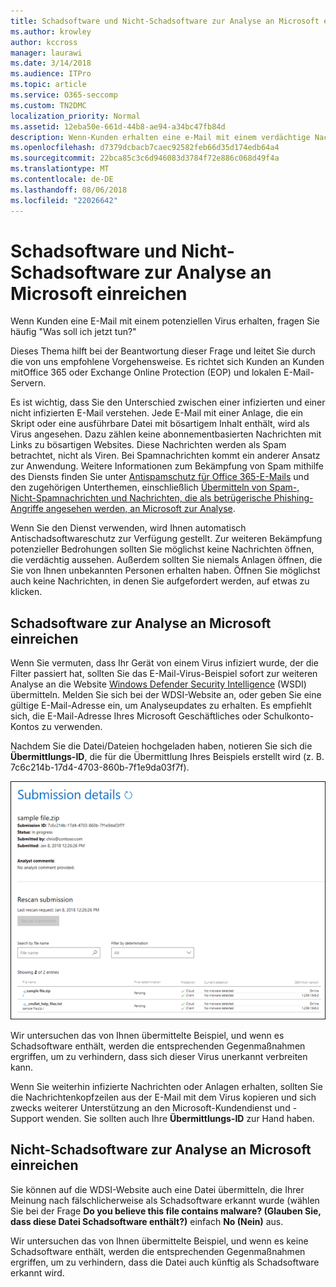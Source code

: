 ```yaml
---
title: Schadsoftware und Nicht-Schadsoftware zur Analyse an Microsoft einreichen
ms.author: krowley
author: kccross
manager: laurawi
ms.date: 3/14/2018
ms.audience: ITPro
ms.topic: article
ms.service: O365-seccomp
ms.custom: TN2DMC
localization_priority: Normal
ms.assetid: 12eba50e-661d-44b8-ae94-a34bc47fb84d
description: Wenn-Kunden erhalten eine e-Mail mit einem verdächtige Nachrichten Virus, diese oft AskWhat führen Sie jetzt tun?
ms.openlocfilehash: d7379dcbacb7caec92582feb66d35d174edb64a4
ms.sourcegitcommit: 22bca85c3c6d946083d3784f72e886c068d49f4a
ms.translationtype: MT
ms.contentlocale: de-DE
ms.lasthandoff: 08/06/2018
ms.locfileid: "22026642"
---
```

# <a name="submitting-malware-and-non-malware-to-microsoft-for-analysis"></a>Schadsoftware und Nicht-Schadsoftware zur Analyse an Microsoft einreichen

Wenn Kunden eine E-Mail mit einem potenziellen Virus erhalten, fragen Sie häufig "Was soll ich jetzt tun?"
  
Dieses Thema hilft bei der Beantwortung dieser Frage und leitet Sie durch die von uns empfohlene Vorgehensweise. Es richtet sich Kunden an Kunden mitOffice 365 oder Exchange Online Protection (EOP) und lokalen E-Mail-Servern.
  
Es ist wichtig, dass Sie den Unterschied zwischen einer infizierten und einer nicht infizierten E-Mail verstehen. Jede E-Mail mit einer Anlage, die ein Skript oder eine ausführbare Datei mit bösartigem Inhalt enthält, wird als Virus angesehen. Dazu zählen keine abonnementbasierten Nachrichten mit Links zu bösartigen Websites. Diese Nachrichten werden als Spam betrachtet, nicht als Viren. Bei Spamnachrichten kommt ein anderer Ansatz zur Anwendung. Weitere Informationen zum Bekämpfung von Spam mithilfe des Diensts finden Sie unter [Antispamschutz für Office 365-E-Mails](http://technet.microsoft.com/library/d5c58b9d-c9a2-4f2e-b4aa-b202aa4d5e7d.aspx) und den zugehörigen Unterthemen, einschließlich [Übermitteln von Spam-, Nicht-Spamnachrichten und Nachrichten, die als betrügerische Phishing-Angriffe angesehen werden, an Microsoft zur Analyse](submit-spam-non-spam-and-phishing-scam-messages-to-microsoft-for-analysis.md). 
  
Wenn Sie den Dienst verwenden, wird Ihnen automatisch Antischadsoftwareschutz zur Verfügung gestellt. Zur weiteren Bekämpfung potenzieller Bedrohungen sollten Sie möglichst keine Nachrichten öffnen, die verdächtig aussehen. Außerdem sollten Sie niemals Anlagen öffnen, die Sie von Ihnen unbekannten Personen erhalten haben. Öffnen Sie möglichst auch keine Nachrichten, in denen Sie aufgefordert werden, auf etwas zu klicken.
  
## <a name="submitting-malware-to-microsoft-for-analysis"></a>Schadsoftware zur Analyse an Microsoft einreichen

Wenn Sie vermuten, dass Ihr Gerät von einem Virus infiziert wurde, der die Filter passiert hat, sollten Sie das E-Mail-Virus-Beispiel sofort zur weiteren Analyse an die Website [Windows Defender Security Intelligence](https://go.microsoft.com/fwlink/p/?LinkId=196858) (WSDI) übermitteln. Melden Sie sich bei der WDSI-Website an, oder geben Sie eine gültige E-Mail-Adresse ein, um Analyseupdates zu erhalten. Es empfiehlt sich, die E-Mail-Adresse Ihres Microsoft Geschäftliches oder Schulkonto-Kontos zu verwenden. 
  
Nachdem Sie die Datei/Dateien hochgeladen haben, notieren Sie sich die **Übermittlungs-ID**, die für die Übermittlung Ihres Beispiels erstellt wird (z. B. 7c6c214b-17d4-4703-860b-7f1e9da03f7f). 
  
![Übermittlungsdetails auf der Windows Defender Security Intelligence-Website](media/EOP-Malware-Protection-Center.png)
  
Wir untersuchen das von Ihnen übermittelte Beispiel, und wenn es Schadsoftware enthält, werden die entsprechenden Gegenmaßnahmen ergriffen, um zu verhindern, dass sich dieser Virus unerkannt verbreiten kann.
  
Wenn Sie weiterhin infizierte Nachrichten oder Anlagen erhalten, sollten Sie die Nachrichtenkopfzeilen aus der E-Mail mit dem Virus kopieren und sich zwecks weiterer Unterstützung an den Microsoft-Kundendienst und -Support wenden. Sie sollten auch Ihre **Übermittlungs-ID** zur Hand haben. 
  
## <a name="submitting-non-malware-to-microsoft-for-analysis"></a>Nicht-Schadsoftware zur Analyse an Microsoft einreichen

Sie können auf die WDSI-Website auch eine Datei übermitteln, die Ihrer Meinung nach fälschlicherweise als Schadsoftware erkannt wurde (wählen Sie bei der Frage **Do you believe this file contains malware? (Glauben Sie, dass diese Datei Schadsoftware enthält?)** einfach **No (Nein)** aus.
  
Wir untersuchen das von Ihnen übermittelte Beispiel, und wenn es keine Schadsoftware enthält, werden die entsprechenden Gegenmaßnahmen ergriffen, um zu verhindern, dass die Datei auch künftig als Schadsoftware erkannt wird.
  

